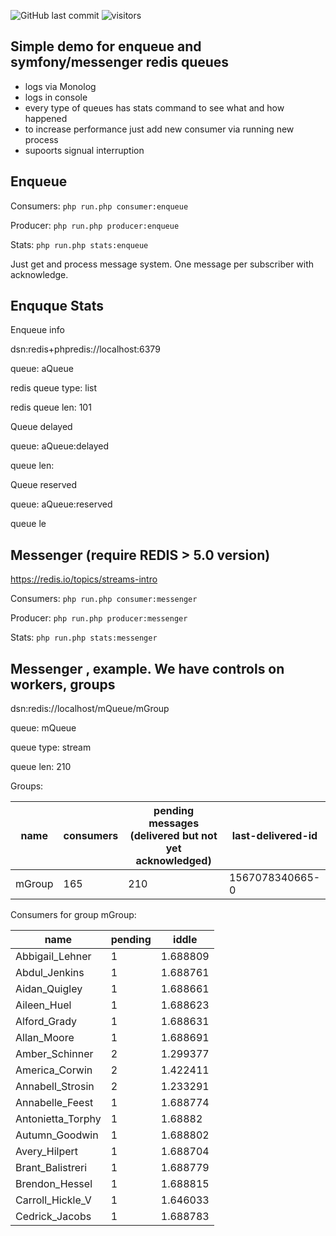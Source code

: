 ![GitHub last commit](https://img.shields.io/github/last-commit/ValentinNikolaev/queues-simple-test)
![visitors](https://visitor-badge.laobi.icu/badge?page_id=ValentinNikolaev.queues-simple-test)

## Simple demo for enqueue and symfony/messenger redis queues
- logs via Monolog
- logs in console
- every type of queues has stats command to see what and how happened
- to increase performance just add new consumer via running new process
- supoorts signual interruption

## Enqueue
Consumers:  ``php run.php consumer:enqueue``

Producer:  ``php run.php producer:enqueue``

Stats: ``php run.php stats:enqueue``

Just get and process message system. One message per subscriber with acknowledge.

## Enquque Stats 
Enqueue info

dsn:redis+phpredis://localhost:6379

queue: aQueue

redis queue type: list

redis queue len: 101

Queue delayed

queue: aQueue:delayed

queue len: 

Queue reserved

queue: aQueue:reserved

queue le

## Messenger (require REDIS > 5.0 version)

https://redis.io/topics/streams-intro

Consumers:  ``php run.php consumer:messenger``

Producer:  ``php run.php producer:messenger``

Stats: ``php run.php stats:messenger``

## Messenger , example. We have controls on workers, groups

dsn:redis://localhost/mQueue/mGroup

queue: mQueue

queue type: stream

queue len: 210

Groups: 

| name   | consumers | pending messages (delivered but not yet acknowledged) | last-delivered-id |
|--------|-----------|-------------------------------------------------------|-------------------|
| mGroup | 165       | 210                                                   | 1567078340665-0   |

Consumers for group mGroup: 

| name                          | pending | iddle    |
|-------------------------------|---------|----------|
| Abbigail_Lehner               | 1       | 1.688809 |
| Abdul_Jenkins                 | 1       | 1.688761 |
| Aidan_Quigley                 | 1       | 1.688661 |
| Aileen_Huel                   | 1       | 1.688623 |
| Alford_Grady                  | 1       | 1.688631 |
| Allan_Moore                   | 1       | 1.688691 |
| Amber_Schinner                | 2       | 1.299377 |
| America_Corwin                | 2       | 1.422411 |
| Annabell_Strosin              | 2       | 1.233291 |
| Annabelle_Feest               | 1       | 1.688774 |
| Antonietta_Torphy             | 1       | 1.68882  |
| Autumn_Goodwin                | 1       | 1.688802 |
| Avery_Hilpert                 | 1       | 1.688704 |
| Brant_Balistreri              | 1       | 1.688779 |
| Brendon_Hessel                | 1       | 1.688815 |
| Carroll_Hickle_V              | 1       | 1.646033 |
| Cedrick_Jacobs                | 1       | 1.688783 |
